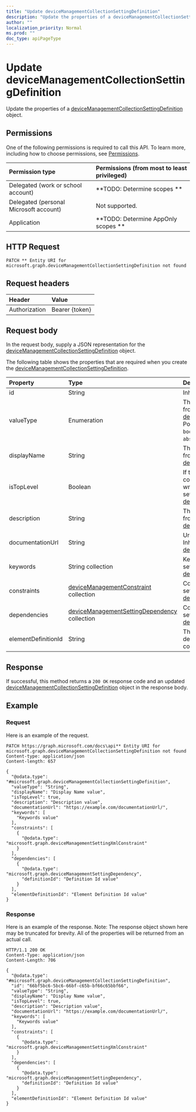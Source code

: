 ```yaml
---
title: "Update deviceManagementCollectionSettingDefinition"
description: "Update the properties of a deviceManagementCollectionSettingDefinition object."
author: ""
localization_priority: Normal
ms.prod: ""
doc_type: apiPageType
---
```


# Update deviceManagementCollectionSettingDefinition

Update the properties of a [deviceManagementCollectionSettingDefinition](../resources/devicemanagementcollectionsettingdefinition.md) object.

## Permissions
One of the following permissions is required to call this API. To learn more, including how to choose permissions, see [Permissions](/concepts/permissions-reference.md).

|Permission type|Permissions (from most to least privileged)|
|:---|:---|
|Delegated (work or school account)|**TODO: Determine scopes **|
|Delegated (personal Microsoft account)|Not supported.|
|Application|**TODO: Determine AppOnly scopes **|

## HTTP Request
<!-- {
  "blockType": "ignored"
}
-->
``` http
PATCH ** Entity URI for microsoft.graph.deviceManagementCollectionSettingDefinition not found
```

## Request headers
|Header|Value|
|:---|:---|
|Authorization|Bearer {token}|

## Request body
In the request body, supply a JSON representation for the [deviceManagementCollectionSettingDefinition](../resources/deviceManagementCollectionSettingDefinition.md) object.

The following table shows the properties that are required when you create the [deviceManagementCollectionSettingDefinition](../resources/devicemanagementcollectionsettingdefinition.md).

|Property|Type|Description|
|:---|:---|:---|
|id|String| Inherited from [entity](../resources/entity.md)|
|valueType|Enumeration|The data type of the value Inherited from [deviceManagementSettingDefinition](../resources/deviceManagementSettingDefinition.md). Possible values are: `integer`, `boolean`, `string`, `complex`, `collection`, `abstractComplex`.|
|displayName|String|The setting's display name Inherited from [deviceManagementSettingDefinition](../resources/deviceManagementSettingDefinition.md)|
|isTopLevel|Boolean|If the setting is top level, it can be configured without the need to be wrapped in a collection or complex setting Inherited from [deviceManagementSettingDefinition](../resources/deviceManagementSettingDefinition.md)|
|description|String|The setting's description Inherited from [deviceManagementSettingDefinition](../resources/deviceManagementSettingDefinition.md)|
|documentationUrl|String|Url to setting documentation Inherited from [deviceManagementSettingDefinition](../resources/deviceManagementSettingDefinition.md)|
|keywords|String collection|Keywords associated with the setting Inherited from [deviceManagementSettingDefinition](../resources/deviceManagementSettingDefinition.md)|
|constraints|[deviceManagementConstraint](../resources/deviceManagementConstraint.md) collection|Collection of constraints for the setting value Inherited from [deviceManagementSettingDefinition](../resources/deviceManagementSettingDefinition.md)|
|dependencies|[deviceManagementSettingDependency](../resources/deviceManagementSettingDependency.md) collection|Collection of dependencies on other settings Inherited from [deviceManagementSettingDefinition](../resources/deviceManagementSettingDefinition.md)|
|elementDefinitionId|String|The Setting Definition ID that describes what each element of the collection looks like|



## Response
If successful, this method returns a `200 OK` response code and an updated [deviceManagementCollectionSettingDefinition](../resources/devicemanagementcollectionsettingdefinition.md) object in the response body.

## Example

### Request
Here is an example of the request.
<!-- {
  "blockType": "request",
  "name": "update_devicemanagementcollectionsettingdefinition"
}
-->
``` http
PATCH https://graph.microsoft.com/docs\api** Entity URI for microsoft.graph.deviceManagementCollectionSettingDefinition not found
Content-type: application/json
Content-length: 657

{
  "@odata.type": "#microsoft.graph.deviceManagementCollectionSettingDefinition",
  "valueType": "String",
  "displayName": "Display Name value",
  "isTopLevel": true,
  "description": "Description value",
  "documentationUrl": "https://example.com/documentationUrl/",
  "keywords": [
    "Keywords value"
  ],
  "constraints": [
    {
      "@odata.type": "microsoft.graph.deviceManagementSettingXmlConstraint"
    }
  ],
  "dependencies": [
    {
      "@odata.type": "microsoft.graph.deviceManagementSettingDependency",
      "definitionId": "Definition Id value"
    }
  ],
  "elementDefinitionId": "Element Definition Id value"
}
```

### Response
Here is an example of the response. Note: The response object shown here may be truncated for brevity. All of the properties will be returned from an actual call.
<!-- {
  "blockType": "response",
  "truncated": true
}
-->
``` http
HTTP/1.1 200 OK
Content-Type: application/json
Content-Length: 706

{
  "@odata.type": "#microsoft.graph.deviceManagementCollectionSettingDefinition",
  "id": "66bf5bc6-5bc6-66bf-c65b-bf66c65bbf66",
  "valueType": "String",
  "displayName": "Display Name value",
  "isTopLevel": true,
  "description": "Description value",
  "documentationUrl": "https://example.com/documentationUrl/",
  "keywords": [
    "Keywords value"
  ],
  "constraints": [
    {
      "@odata.type": "microsoft.graph.deviceManagementSettingXmlConstraint"
    }
  ],
  "dependencies": [
    {
      "@odata.type": "microsoft.graph.deviceManagementSettingDependency",
      "definitionId": "Definition Id value"
    }
  ],
  "elementDefinitionId": "Element Definition Id value"
}
```

